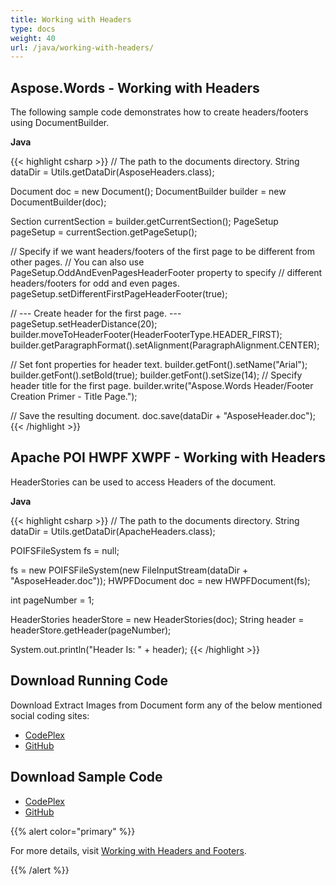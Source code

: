 ```yaml
---
title: Working with Headers
type: docs
weight: 40
url: /java/working-with-headers/
---
```


## **Aspose.Words - Working with Headers**
The following sample code demonstrates how to create headers/footers using DocumentBuilder.

**Java**

{{< highlight csharp >}}
// The path to the documents directory.
String dataDir = Utils.getDataDir(AsposeHeaders.class);
 
Document doc = new Document();
DocumentBuilder builder = new DocumentBuilder(doc);
 
Section currentSection = builder.getCurrentSection();
PageSetup pageSetup = currentSection.getPageSetup();
 
// Specify if we want headers/footers of the first page to be different from other pages.
// You can also use PageSetup.OddAndEvenPagesHeaderFooter property to specify
// different headers/footers for odd and even pages.
pageSetup.setDifferentFirstPageHeaderFooter(true);
 
// --- Create header for the first page. ---
pageSetup.setHeaderDistance(20);
builder.moveToHeaderFooter(HeaderFooterType.HEADER_FIRST);
builder.getParagraphFormat().setAlignment(ParagraphAlignment.CENTER);
 
// Set font properties for header text.
builder.getFont().setName("Arial");
builder.getFont().setBold(true);
builder.getFont().setSize(14);
// Specify header title for the first page.
builder.write("Aspose.Words Header/Footer Creation Primer - Title Page.");
 
// Save the resulting document.
doc.save(dataDir + "AsposeHeader.doc");
{{< /highlight >}}

## **Apache POI HWPF XWPF - Working with Headers**
HeaderStories can be used to access Headers of the document.

**Java**

{{< highlight csharp >}}
// The path to the documents directory.
String dataDir = Utils.getDataDir(ApacheHeaders.class);
 
POIFSFileSystem fs = null;
 
fs = new POIFSFileSystem(new FileInputStream(dataDir + "AsposeHeader.doc"));
HWPFDocument doc = new HWPFDocument(fs);
 
int pageNumber = 1;
 
HeaderStories headerStore = new HeaderStories(doc);
String header = headerStore.getHeader(pageNumber);
 
System.out.println("Header Is: " + header);
{{< /highlight >}}

## **Download Running Code**
Download Extract Images from Document form any of the below mentioned social coding sites:
- [CodePlex](https://asposewordsjavaapachepoi.codeplex.com/releases/view/618321)
- [GitHub](https://github.com/aspose-words/Aspose.Words-for-Java/releases/tag/Aspose.Words_Java_for_Apache_POI_WP-v1.0.0)

## **Download Sample Code**
- [CodePlex](https://asposewordsjavaapachepoi.codeplex.com/SourceControl/latest#src/main/java/com/aspose/words/examples/featurescomparison/headerfooter/)
- [GitHub](https://github.com/aspose-words/Aspose.Words-for-Java/tree/master/Plugins/Aspose_Words_for_Apache_POI/src/main/java/com/aspose/words/examples/featurescomparison/headerfooter)

{{% alert color="primary" %}} 

For more details, visit [Working with Headers and Footers](https://docs.aspose.com/words/java/working-with-headers-and-footers/).

{{% /alert %}}